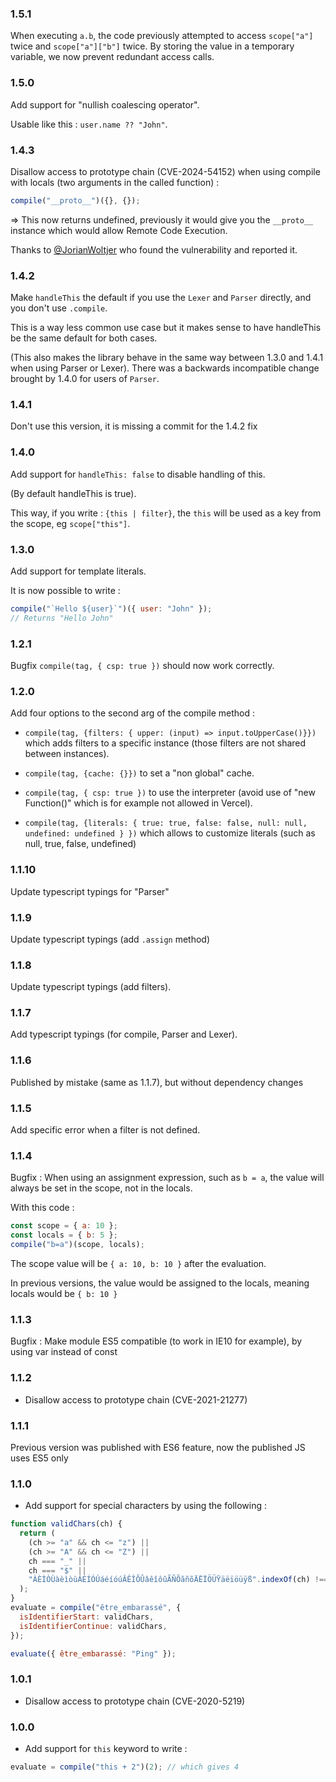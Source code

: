 ### 1.5.1

When executing `a.b`, the code previously attempted to access `scope["a"]` twice and `scope["a"]["b"]` twice. By storing the value in a temporary variable, we now prevent redundant access calls.

### 1.5.0

Add support for "nullish coalescing operator".

Usable like this : `user.name ?? "John"`.

### 1.4.3

Disallow access to prototype chain (CVE-2024-54152) when using compile with locals (two arguments in the called function) :

```js
compile("__proto__")({}, {});
```

=> This now returns undefined, previously it would give you the `__proto__` instance which would allow Remote Code Execution.

Thanks to [@JorianWoltjer](https://github.com/JorianWoltjer) who found the vulnerability and reported it.

### 1.4.2

Make `handleThis` the default if you use the `Lexer` and `Parser` directly, and you don't use `.compile`.

This is a way less common use case but it makes sense to have handleThis be the same default for both cases.

(This also makes the library behave in the same way between 1.3.0 and 1.4.1 when using Parser or Lexer). There was a backwards incompatible change brought by 1.4.0 for users of `Parser`.

### 1.4.1

Don't use this version, it is missing a commit for the 1.4.2 fix

### 1.4.0

Add support for `handleThis: false` to disable handling of this.

(By default handleThis is true).

This way, if you write : `{this | filter}`, the `this` will be used as a key
from the scope, eg `scope["this"]`.

### 1.3.0

Add support for template literals.

It is now possible to write :

```js
compile("`Hello ${user}`")({ user: "John" });
// Returns "Hello John"
```

### 1.2.1

Bugfix `compile(tag, { csp: true })` should now work correctly.

### 1.2.0

Add four options to the second arg of the compile method :

- `compile(tag, {filters: { upper: (input) => input.toUpperCase()}})` which adds filters to a specific instance (those filters are not shared between instances).

- `compile(tag, {cache: {}})` to set a "non global" cache.

- `compile(tag, { csp: true })` to use the interpreter (avoid use of "new Function()" which is for example not allowed in Vercel).

- `compile(tag, {literals: { true: true, false: false, null: null, undefined: undefined } })` which allows to customize literals (such as null, true, false, undefined)

### 1.1.10

Update typescript typings for "Parser"

### 1.1.9

Update typescript typings (add `.assign` method)

### 1.1.8

Update typescript typings (add filters).

### 1.1.7

Add typescript typings (for compile, Parser and Lexer).

### 1.1.6

Published by mistake (same as 1.1.7), but without dependency changes

### 1.1.5

Add specific error when a filter is not defined.

### 1.1.4

Bugfix : When using an assignment expression, such as `b = a`, the value will always be set in the scope, not in the locals.

With this code :

```js
const scope = { a: 10 };
const locals = { b: 5 };
compile("b=a")(scope, locals);
```

The scope value will be `{ a: 10, b: 10 }` after the evaluation.

In previous versions, the value would be assigned to the locals, meaning locals would be `{ b: 10 }`

### 1.1.3

Bugfix : Make module ES5 compatible (to work in IE10 for example), by using var instead of const

### 1.1.2

- Disallow access to prototype chain (CVE-2021-21277)

### 1.1.1

Previous version was published with ES6 feature, now the published JS uses ES5 only

### 1.1.0

- Add support for special characters by using the following :

```javascript
function validChars(ch) {
  return (
    (ch >= "a" && ch <= "z") ||
    (ch >= "A" && ch <= "Z") ||
    ch === "_" ||
    ch === "$" ||
    "ÀÈÌÒÙàèìòùÁÉÍÓÚáéíóúÂÊÎÔÛâêîôûÃÑÕãñõÄËÏÖÜŸäëïöüÿß".indexOf(ch) !== -1
  );
}
evaluate = compile("être_embarassé", {
  isIdentifierStart: validChars,
  isIdentifierContinue: validChars,
});

evaluate({ être_embarassé: "Ping" });
```

### 1.0.1

- Disallow access to prototype chain (CVE-2020-5219)

### 1.0.0

- Add support for `this` keyword to write :

```javascript
evaluate = compile("this + 2")(2); // which gives 4
```

